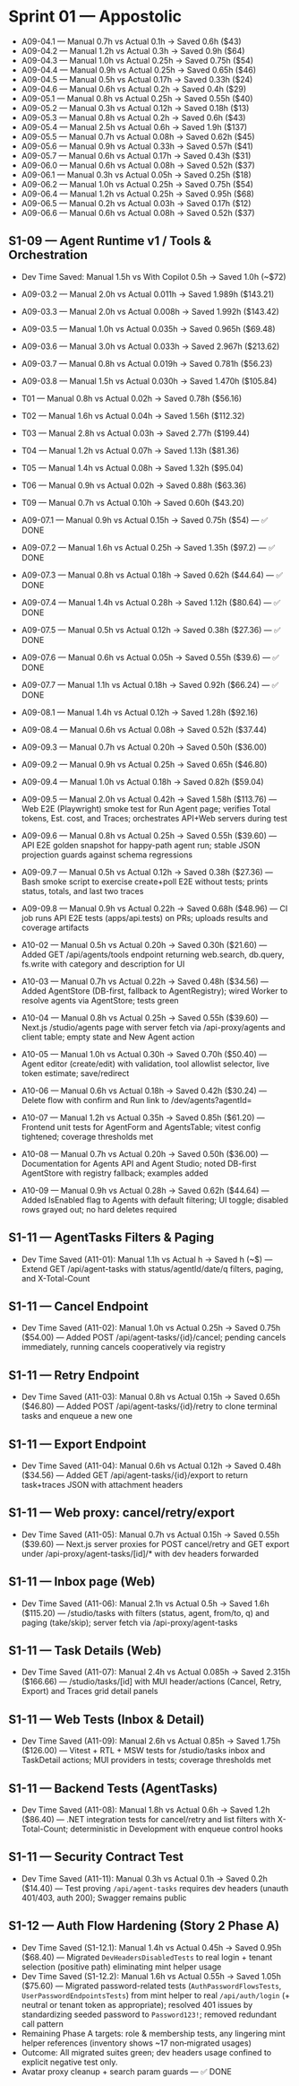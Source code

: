 # Sprint 01 — Appostolic

- A09-04.1 — Manual 0.7h vs Actual 0.1h → Saved 0.6h ($43)
- A09-04.2 — Manual 1.2h vs Actual 0.3h → Saved 0.9h ($64)
- A09-04.3 — Manual 1.0h vs Actual 0.25h → Saved 0.75h ($54)
- A09-04.4 — Manual 0.9h vs Actual 0.25h → Saved 0.65h ($46)
- A09-04.5 — Manual 0.5h vs Actual 0.17h → Saved 0.33h ($24)
- A09-04.6 — Manual 0.6h vs Actual 0.2h → Saved 0.4h ($29)
- A09-05.1 — Manual 0.8h vs Actual 0.25h → Saved 0.55h ($40)
- A09-05.2 — Manual 0.3h vs Actual 0.12h → Saved 0.18h ($13)
- A09-05.3 — Manual 0.8h vs Actual 0.2h → Saved 0.6h ($43)
- A09-05.4 — Manual 2.5h vs Actual 0.6h → Saved 1.9h ($137)
- A09-05.5 — Manual 0.7h vs Actual 0.08h → Saved 0.62h ($45)
- A09-05.6 — Manual 0.9h vs Actual 0.33h → Saved 0.57h ($41)
- A09-05.7 — Manual 0.6h vs Actual 0.17h → Saved 0.43h ($31)
- A09-06.0 — Manual 0.6h vs Actual 0.08h → Saved 0.52h ($37)
- A09-06.1 — Manual 0.3h vs Actual 0.05h → Saved 0.25h ($18)
- A09-06.2 — Manual 1.0h vs Actual 0.25h → Saved 0.75h ($54)
- A09-06.4 — Manual 1.2h vs Actual 0.25h → Saved 0.95h ($68)
- A09-06.5 — Manual 0.2h vs Actual 0.03h → Saved 0.17h ($12)
- A09-06.6 — Manual 0.6h vs Actual 0.08h → Saved 0.52h ($37)

## S1-09 — Agent Runtime v1 / Tools & Orchestration

- Dev Time Saved: Manual 1.5h vs With Copilot 0.5h → Saved 1.0h (~$72)

- A09-03.2 — Manual 2.0h vs Actual 0.011h → Saved 1.989h ($143.21)

- A09-03.3 — Manual 2.0h vs Actual 0.008h → Saved 1.992h ($143.42)

- A09-03.5 — Manual 1.0h vs Actual 0.035h → Saved 0.965h ($69.48)

- A09-03.6 — Manual 3.0h vs Actual 0.033h → Saved 2.967h ($213.62)

- A09-03.7 — Manual 0.8h vs Actual 0.019h → Saved 0.781h ($56.23)

- A09-03.8 — Manual 1.5h vs Actual 0.030h → Saved 1.470h ($105.84)

- T01 — Manual 0.8h vs Actual 0.02h → Saved 0.78h ($56.16)
- T02 — Manual 1.6h vs Actual 0.04h → Saved 1.56h ($112.32)
- T03 — Manual 2.8h vs Actual 0.03h → Saved 2.77h ($199.44)
- T04 — Manual 1.2h vs Actual 0.07h → Saved 1.13h ($81.36)
- T05 — Manual 1.4h vs Actual 0.08h → Saved 1.32h ($95.04)
- T06 — Manual 0.9h vs Actual 0.02h → Saved 0.88h ($63.36)
- T09 — Manual 0.7h vs Actual 0.10h → Saved 0.60h ($43.20)

- A09-07.1 — Manual 0.9h vs Actual 0.15h → Saved 0.75h ($54) — ✅ DONE

- A09-07.2 — Manual 1.6h vs Actual 0.25h → Saved 1.35h ($97.2) — ✅ DONE

- A09-07.3 — Manual 0.8h vs Actual 0.18h → Saved 0.62h ($44.64) — ✅ DONE

- A09-07.4 — Manual 1.4h vs Actual 0.28h → Saved 1.12h ($80.64) — ✅ DONE

- A09-07.5 — Manual 0.5h vs Actual 0.12h → Saved 0.38h ($27.36) — ✅ DONE

- A09-07.6 — Manual 0.6h vs Actual 0.05h → Saved 0.55h ($39.6) — ✅ DONE

- A09-07.7 — Manual 1.1h vs Actual 0.18h → Saved 0.92h ($66.24) — ✅ DONE

- A09-08.1 — Manual 1.4h vs Actual 0.12h → Saved 1.28h ($92.16)

- A09-08.4 — Manual 0.6h vs Actual 0.08h → Saved 0.52h ($37.44)
- A09-09.3 — Manual 0.7h vs Actual 0.20h → Saved 0.50h ($36.00)

- A09-09.2 — Manual 0.9h vs Actual 0.25h → Saved 0.65h ($46.80)

- A09-09.4 — Manual 1.0h vs Actual 0.18h → Saved 0.82h ($59.04)

- A09-09.5 — Manual 2.0h vs Actual 0.42h → Saved 1.58h ($113.76) — Web E2E (Playwright) smoke test for Run Agent page; verifies Total tokens, Est. cost, and Traces; orchestrates API+Web servers during test

- A09-09.6 — Manual 0.8h vs Actual 0.25h → Saved 0.55h ($39.60) — API E2E golden snapshot for happy-path agent run; stable JSON projection guards against schema regressions

- A09-09.7 — Manual 0.5h vs Actual 0.12h → Saved 0.38h ($27.36) — Bash smoke script to exercise create+poll E2E without tests; prints status, totals, and last two traces

- A09-09.8 — Manual 0.9h vs Actual 0.22h → Saved 0.68h ($48.96) — CI job runs API E2E tests (apps/api.tests) on PRs; uploads results and coverage artifacts

- A10-02 — Manual 0.5h vs Actual 0.20h → Saved 0.30h ($21.60) — Added GET /api/agents/tools endpoint returning web.search, db.query, fs.write with category and description for UI

- A10-03 — Manual 0.7h vs Actual 0.22h → Saved 0.48h ($34.56) — Added AgentStore (DB-first, fallback to AgentRegistry); wired Worker to resolve agents via AgentStore; tests green

- A10-04 — Manual 0.8h vs Actual 0.25h → Saved 0.55h ($39.60) — Next.js /studio/agents page with server fetch via /api-proxy/agents and client table; empty state and New Agent action

- A10-05 — Manual 1.0h vs Actual 0.30h → Saved 0.70h ($50.40) — Agent editor (create/edit) with validation, tool allowlist selector, live token estimate; save/redirect

- A10-06 — Manual 0.6h vs Actual 0.18h → Saved 0.42h ($30.24) — Delete flow with confirm and Run link to /dev/agents?agentId=<id>

- A10-07 — Manual 1.2h vs Actual 0.35h → Saved 0.85h ($61.20) — Frontend unit tests for AgentForm and AgentsTable; vitest config tightened; coverage thresholds met

- A10-08 — Manual 0.7h vs Actual 0.20h → Saved 0.50h ($36.00) — Documentation for Agents API and Agent Studio; noted DB-first AgentStore with registry fallback; examples added

- A10-09 — Manual 0.9h vs Actual 0.28h → Saved 0.62h ($44.64) — Added IsEnabled flag to Agents with default filtering; UI toggle; disabled rows grayed out; no hard deletes required

## S1-11 — AgentTasks Filters & Paging

- Dev Time Saved (A11-01): Manual 1.1h vs Actual <calc>h → Saved <calc>h (~$<calc>) — Extend GET /api/agent-tasks with status/agentId/date/q filters, paging, and X-Total-Count

## S1-11 — Cancel Endpoint

- Dev Time Saved (A11-02): Manual 1.0h vs Actual 0.25h → Saved 0.75h ($54.00) — Added POST /api/agent-tasks/{id}/cancel; pending cancels immediately, running cancels cooperatively via registry

## S1-11 — Retry Endpoint

- Dev Time Saved (A11-03): Manual 0.8h vs Actual 0.15h → Saved 0.65h ($46.80) — Added POST /api/agent-tasks/{id}/retry to clone terminal tasks and enqueue a new one

## S1-11 — Export Endpoint

- Dev Time Saved (A11-04): Manual 0.6h vs Actual 0.12h → Saved 0.48h ($34.56) — Added GET /api/agent-tasks/{id}/export to return task+traces JSON with attachment headers

## S1-11 — Web proxy: cancel/retry/export

- Dev Time Saved (A11-05): Manual 0.7h vs Actual 0.15h → Saved 0.55h ($39.60) — Next.js server proxies for POST cancel/retry and GET export under /api-proxy/agent-tasks/[id]/\* with dev headers forwarded

## S1-11 — Inbox page (Web)

- Dev Time Saved (A11-06): Manual 2.1h vs Actual 0.5h → Saved 1.6h ($115.20) — /studio/tasks with filters (status, agent, from/to, q) and paging (take/skip); server fetch via /api-proxy/agent-tasks

## S1-11 — Task Details (Web)

- Dev Time Saved (A11-07): Manual 2.4h vs Actual 0.085h → Saved 2.315h ($166.66) — /studio/tasks/[id] with MUI header/actions (Cancel, Retry, Export) and Traces grid detail panels

## S1-11 — Web Tests (Inbox & Detail)

- Dev Time Saved (A11-09): Manual 2.6h vs Actual 0.85h → Saved 1.75h ($126.00) — Vitest + RTL + MSW tests for /studio/tasks inbox and TaskDetail actions; MUI providers in tests; coverage thresholds met

## S1-11 — Backend Tests (AgentTasks)

- Dev Time Saved (A11-08): Manual 1.8h vs Actual 0.6h → Saved 1.2h ($86.40) — .NET integration tests for cancel/retry and list filters with X-Total-Count; deterministic in Development with enqueue control hooks

## S1-11 — Security Contract Test

- Dev Time Saved (A11-11): Manual 0.3h vs Actual 0.1h → Saved 0.2h ($14.40) — Test proving `/api/agent-tasks` requires dev headers (unauth 401/403, auth 200); Swagger remains public

## S1-12 — Auth Flow Hardening (Story 2 Phase A)

- Dev Time Saved (S1-12.1): Manual 1.4h vs Actual 0.45h → Saved 0.95h ($68.40) — Migrated `DevHeadersDisabledTests` to real login + tenant selection (positive path) eliminating mint helper usage
- Dev Time Saved (S1-12.2): Manual 1.6h vs Actual 0.55h → Saved 1.05h ($75.60) — Migrated password-related tests (`AuthPasswordFlowsTests`, `UserPasswordEndpointsTests`) from mint helper to real `/api/auth/login` (+ neutral or tenant token as appropriate); resolved 401 issues by standardizing seeded password to `Password123!`; removed redundant call pattern
- Remaining Phase A targets: role & membership tests, any lingering mint helper references (inventory shows ~17 non‑migrated usages)
- Outcome: All migrated suites green; dev headers usage confined to explicit negative test only.
- Avatar proxy cleanup + search param guards — ✅ DONE
